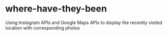 # where-have-they-been
Using Instagram APIs and Google Maps APIs to display the recently visited location with corresponding photos
